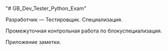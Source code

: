 "# GB_Dev_Tester_Python_Exam" 

Разработчик — Тестировщик. Специализация.

Промежуточная контрольная работа по блокуспециализация.

Приложение заметки.